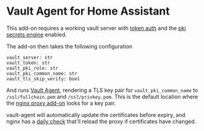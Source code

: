 # Vault Agent for Home Assistant

This add-on requires a working vault server with
[token auth](https://developer.hashicorp.com/vault/docs/auth/token) and the
[pki secrets engine](https://developer.hashicorp.com/vault/docs/secrets/pki)
enabled.

The add-on then takes the following configuration
```
vault_server: str
vault_token: str
vault_pki_role: str
vault_pki_common_name: str
vault_tls_skip_verify: bool
```

And runs [Vault Agent](https://developer.hashicorp.com/vault/docs/agent-and-proxy),
rendering a TLS key pair for `vault_pki_common_name` to
`/ssl/fullchain.pem` and `/ssl/privkey.pem`. This is the default location where
the
[nginx proxy add-on](https://github.com/home-assistant/addons/tree/master/nginx_proxy)
looks for a key pair.

vault-agent will automatically update the certificates before expiry, and
nginx has a
[daily check](https://github.com/home-assistant/addons/blob/37c3cdc139a7563208b04ae57bf9f8c98bbcee18/nginx_proxy/rootfs/etc/periodic/daily/check_certificate_renewal)
that'll reload the proxy if certificates have changed.
